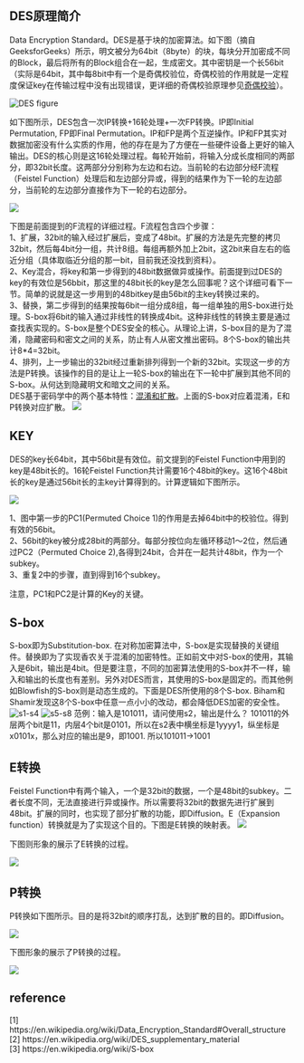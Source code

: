 ## DES原理简介
Data Encryption Standard。DES是基于块的加密算法。如下图（摘自GeeksforGeeks）所示，明文被分为64bit（8byte）的块，每块分开加密成不同的Block，最后将所有的Block组合在一起，生成密文。其中密钥是一个长56bit（实际是64bit，其中每8bit中有一个是奇偶校验位，奇偶校验的作用就是一定程度保证key在传输过程中没有出现错误，更详细的奇偶校验原理参见[奇偶校验](./奇偶校验.md)）。

![DES figure](../static/DES-11.png)

如下图所示，DES包含一次IP转换+16轮处理+一次FP转换。IP即Initial Permutation, FP即Final Permutation。IP和FP是两个互逆操作。IP和FP其实对数据加密没有什么实质的作用，他的存在是为了方便在一些硬件设备上更好的输入输出。DES的核心则是这16轮处理过程。每轮开始前，将输入分成长度相同的两部分，即32bit长度。这两部分分别称为左边和右边。当前轮的右边部分经F流程（Feistel Function）处理后和左边部分异或，得到的结果作为下一轮的左边部分，当前轮的左边部分直接作为下一轮的右边部分。

<img style='background-color:white' src='../static/DES-main-network.png'>

下图是前面提到的F流程的详细过程。F流程包含四个步骤：<br>
1、扩展，32bit的输入经过扩展后，变成了48bit。扩展的方法是先完整的拷贝32bit，然后每4bit分一组，共计8组。每组再额外加上2bit，这2bit来自左右的临近分组（具体取临近分组的那一bit，目前我还没找到资料）。<br>
2、Key混合，将key和第一步得到的48bit数据做异或操作。前面提到过DES的key的有效位是56bbit，那这里的48bit长的key是怎么回事呢？这个详细可看下一节。简单的说就是这一步用到的48bitkey是由56bit的主key转换过来的。<br>
3、替换，第二步得到的结果按每6bit一组分成8组，每一组单独的用S-box进行处理。S-box将6bit的输入通过非线性的转换成4bit。这种非线性的转换主要是通过查找表实现的。S-box是整个DES安全的核心。从理论上讲，S-box目的是为了混淆，隐藏密码和密文之间的关系，防止有人从密文推出密码。8个S-box的输出共计8*4=32bit。<br>
4、排列，上一步输出的32bit经过重新排列得到一个新的32bit。实现这一步的方法是P转换。该操作的目的是让上一轮S-box的输出在下一轮中扩展到其他不同的S-box。从何达到隐藏明文和暗文之间的关系。<br>
DES基于密码学中的两个基本特性：[混淆和扩散](./confusion_diffsion.md)。上面的S-box对应着混淆，E和P转换对应扩散。
<img sytle='background-color:white' src='../static/Data_Encription_Standard_Flow_Diagram.svg.png'/>

## KEY
DES的key长64bit，其中56bit是有效位。前文提到的Feistel Function中用到的key是48bit长的。16轮Feistel Function共计需要16个48bit的key。这16个48bit长的key是通过56bit长的主key计算得到的。计算逻辑如下图所示。

![](../static/DES-key-schedule.png)

1、图中第一步的PC1(Permuted Choice 1)的作用是去掉64bit中的校验位。得到有效的56bit。<br>
2、56bit的key被分成28bit的两部分。每部分按位向左循环移动1～2位，然后通过PC2（Permuted Choice 2),各得到24bit，合并在一起共计48bit，作为一个subkey。<br>
3、重复2中的步骤，直到得到16个subkey。<br>

注意，PC1和PC2是计算的Key的关键。
## S-box
S-box即为Substitution-box. 在对称加密算法中，S-box是实现替换的关键组件。替换即为了实现香农关于混淆的加密特性。正如前文中对S-box的使用，其输入是6bit，输出是4bit。但是要注意，不同的加密算法使用的S-box并不一样，输入和输出的长度也有差别。另外对DES而言，其使用的S-box是固定的。而其他例如Blowfish的S-box则是动态生成的。下面是DES所使用的8个S-box. Biham和Shamir发现这8个S-box中任意一点小小的改动，都会降低DES加密的安全性。
![s1-s4](../static/s-box-s1-s4.png)
![s5-s8](../static/s-box-s5-s8.png)
范例：输入是101011，请问使用s2，输出是什么？
101011的外层两个bit是11，内层4个bit是0101，所以在s2表中横坐标是1yyyy1，纵坐标是x0101x，那么对应的输出是9，即1001. 所以101011->1001
## E转换
Feistel Function中有两个输入，一个是32bit的数据，一个是48bit的subkey。二者长度不同，无法直接进行异或操作。所以需要将32bit的数据先进行扩展到48bit。扩展的同时，也实现了部分扩散的功能，即Diffusion。E（Expansion function）转换就是为了实现这个目的。下图是E转换的映射表。
![](../static/expansion-function.png)

下图则形象的展示了E转换的过程。

![](../static/DES-expansion.png)

## P转换
P转换如下图所示。目的是将32bit的顺序打乱，达到扩散的目的。即Diffusion。

![](../static/P-permutation.png)

下图形象的展示了P转换的过程。

![](../static/DES-p-permutation.png)

## reference
<div id='ref1'></div>
[1] https://en.wikipedia.org/wiki/Data_Encryption_Standard#Overall_structure
<div id='ref2'></div>
[2] https://en.wikipedia.org/wiki/DES_supplementary_material
<div id='ref3'></div>
[3] https://en.wikipedia.org/wiki/S-box

